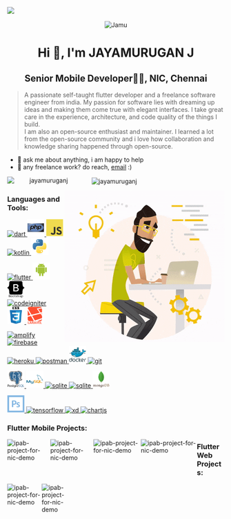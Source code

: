 <p align="left"><a href="https://www.linkedin.com/in/jayamuruganj/" target="_blank"><img src="https://img.shields.io/badge/LinkedIn-blue" width="8%"></a></p>
<p align="center"><img alt="Jamu" src="https://lh3.googleusercontent.com/a-/AOh14GjSDcbh8k7ha16KO4fy51ar5E8ia57RBEzYqZ4x=s288-p-rw-no" width="20%" /></p>
<h1 align="center">Hi 👋, I'm JAYAMURUGAN J</h1>
<h2 align="center">Senior Mobile Developer👨‍💻, NIC, Chennai</h3>

> A passionate self-taught flutter developer and a freelance software engineer from india. My passion for software lies with dreaming up ideas and making them come true with elegant interfaces. I take great care in the experience, architecture, and code quality of the things I build. <br> I am also an open-source enthusiast and maintainer. I learned a lot from the open-source community and i love how collaboration and knowledge sharing happened through open-source.

<!-- BLOG-POST-LIST:START -->
- 💬 ask me about anything, i am happy to help
- 💼 any freelance work? do reach, [email](mailto:jamu03031996@gmail.com) :)
<!-- BLOG-POST-LIST:END -->

<p align="center"><img align="left" src="https://github-readme-stats.vercel.app/api/top-langs?username=jayamuruganj&show_icons=true&locale=en&layout=compact" alt="jayamuruganj" width="35%" /></p>
<p>&nbsp;&nbsp;&nbsp;&nbsp;&nbsp;<img align="center" src="https://github-readme-stats.vercel.app/api?username=jayamuruganj&show_icons=true&locale=en" alt="jayamuruganj" width="42%" /></p>
<img align="right" alt="GIF" src="https://github.com/JAYAMURUGANJ/JAYAMURUGANJ/blob/main/mygitgif.gif?raw=true"/>
<h3 align="left">Languages and Tools:</h3>
    <p align="left"> 
        <a href="https://dart.dev" target="_blank" rel="noreferrer"> 
            <img src="https://www.vectorlogo.zone/logos/dartlang/dartlang-icon.svg" alt="dart" width="40" height="40"/> 
        </a> 
        <a href="https://www.php.net" target="_blank" rel="noreferrer"> 
            <img src="https://raw.githubusercontent.com/devicons/devicon/master/icons/php/php-original.svg" alt="php" width="40" height="40"/> 
        </a> 
        <a href="https://developer.mozilla.org/en-US/docs/Web/JavaScript" target="_blank" rel="noreferrer"> 
            <img src="https://raw.githubusercontent.com/devicons/devicon/master/icons/javascript/javascript-original.svg" alt="javascript" width="40" height="40"/> 
        </a> 
        <a href="https://kotlinlang.org" target="_blank" rel="noreferrer"> 
            <img src="https://www.vectorlogo.zone/logos/kotlinlang/kotlinlang-icon.svg" alt="kotlin" width="40" height="40"/> 
        </a> 
        <a href="https://www.python.org" target="_blank" rel="noreferrer"> 
            <img src="https://raw.githubusercontent.com/devicons/devicon/master/icons/python/python-original.svg" alt="python" width="40" height="40"/> 
        </a> 
    </p>
    <p align="left">
        <a href="https://flutter.dev" target="_blank" rel="noreferrer"> 
            <img src="https://www.vectorlogo.zone/logos/flutterio/flutterio-icon.svg" alt="flutter" width="40" height="40"/> 
        </a> 
        <a href="https://developer.android.com" target="_blank" rel="noreferrer"> 
            <img src="https://raw.githubusercontent.com/devicons/devicon/master/icons/android/android-original-wordmark.svg" alt="android" width="40" height="40"/> 
        </a> 
        <a href="https://getbootstrap.com" target="_blank" rel="noreferrer"> 
            <img src="https://raw.githubusercontent.com/devicons/devicon/master/icons/bootstrap/bootstrap-plain-wordmark.svg" alt="bootstrap" width="40" height="40"/> 
        </a> 
        <a href="https://codeigniter.com" target="_blank" rel="noreferrer"> 
            <img src="https://cdn.worldvectorlogo.com/logos/codeigniter.svg" alt="codeigniter" width="40" height="40"/> 
        </a> 
        <a href="https://www.w3schools.com/css/" target="_blank" rel="noreferrer"> 
            <img src="https://raw.githubusercontent.com/devicons/devicon/master/icons/css3/css3-original-wordmark.svg" alt="css3" width="40" height="40"/> 
        </a> 
        <a href="https://laravel.com/" target="_blank" rel="noreferrer"> 
            <img src="https://raw.githubusercontent.com/devicons/devicon/master/icons/laravel/laravel-plain-wordmark.svg" alt="laravel" width="40" height="40"/> 
        </a> 
    </p>
    <p align="left">
        <a href="https://aws.amazon.com/amplify/" target="_blank" rel="noreferrer"> 
            <img src="https://docs.amplify.aws/assets/logo-dark.svg" alt="amplify" width="40" height="40"/> 
        </a> 
        <a href="https://firebase.google.com/" target="_blank" rel="noreferrer"> 
            <img src="https://www.vectorlogo.zone/logos/firebase/firebase-icon.svg" alt="firebase" width="40" height="40"/> 
        </a> 
        <a href="https://heroku.com" target="_blank" rel="noreferrer"> 
            <img src="https://www.vectorlogo.zone/logos/heroku/heroku-icon.svg" alt="heroku" width="40" height="40"/> 
        </a> 
        <a href="https://postman.com" target="_blank" rel="noreferrer"> 
            <img src="https://www.vectorlogo.zone/logos/getpostman/getpostman-icon.svg" alt="postman" width="40" height="40"/> 
        </a> 
        <a href="https://www.docker.com/" target="_blank" rel="noreferrer"> 
            <img src="https://raw.githubusercontent.com/devicons/devicon/master/icons/docker/docker-original-wordmark.svg" alt="docker" width="40" height="40"/> 
        </a>
        <a href="https://git-scm.com/" target="_blank" rel="noreferrer"> 
            <img src="https://www.vectorlogo.zone/logos/git-scm/git-scm-icon.svg" alt="git" width="40" height="40"/> 
        </a> 
    </p>
    <p align="left">
        <a href="https://www.postgresql.org" target="_blank" rel="noreferrer"> 
            <img src="https://raw.githubusercontent.com/devicons/devicon/master/icons/postgresql/postgresql-original-wordmark.svg" alt="postgresql" width="40"                  height="40"/> 
        </a>
        <a href="https://www.mysql.com/" target="_blank" rel="noreferrer"> 
            <img src="https://raw.githubusercontent.com/devicons/devicon/master/icons/mysql/mysql-original-wordmark.svg" alt="mysql" width="40" height="40"/> 
        </a> 
        <a href="https://www.sqlite.org/" target="_blank" rel="noreferrer"> 
            <img src="https://www.vectorlogo.zone/logos/sqlite/sqlite-icon.svg" alt="sqlite" width="40" height="40"/> 
        </a> 
        <a href="https://www.hive.org/" target="_blank" rel="noreferrer"> 
            <img src="https://www.vectorlogo.zone/logos/hive/hive-icon.svg" alt="sqlite" width="40" height="40"/> 
        </a> 
        <a href="https://www.mongodb.com/" target="_blank" rel="noreferrer"> 
            <img src="https://raw.githubusercontent.com/devicons/devicon/master/icons/mongodb/mongodb-original-wordmark.svg" alt="mongodb" width="40" height="40"/> 
        </a>
    </p>
    <p align="left">
        <a href="https://www.photoshop.com/en" target="_blank" rel="noreferrer"> 
            <img src="https://raw.githubusercontent.com/devicons/devicon/master/icons/photoshop/photoshop-line.svg" alt="photoshop" width="40" height="40"/> 
        </a>
        <a href="https://www.tensorflow.org" target="_blank" rel="noreferrer"> 
            <img src="https://www.vectorlogo.zone/logos/tensorflow/tensorflow-icon.svg" alt="tensorflow" width="40" height="40"/> 
        </a> 
        <a href="https://www.adobe.com/products/xd.html" target="_blank" rel="noreferrer"> 
            <img src="https://cdn.worldvectorlogo.com/logos/adobe-xd.svg" alt="xd" width="40" height="40"/> 
        </a> 
        <a href="https://www.chartjs.org" target="_blank" rel="noreferrer"> 
            <img src="https://www.chartjs.org/media/logo-title.svg" alt="chartjs" width="40" height="40"/> 
        </a> 
    </p>
    <p align="left">
        <h3 align="left">Flutter Mobile Projects:</h3>
        <a href="https://drive.google.com/file/d/16l5vxzTtSbEXlWhFkrGAXz20C1Yfqd8l/view">
          <img align="left" alt="ipab-project-for-nic-demo" width="100px"
             height="70px"  src="https://www.intepat.com/wp-content/uploads/2017/06/logo-570x298.jpg" />
        </a>
        <a href="https://play.google.com/store/apps/details?id=com.pecs">
          <img align="left" alt="ipab-project-for-nic-demo" width="100px"
             height="70px"  src="https://play-lh.googleusercontent.com/6DXX1aFJPegHhvGS2IVFazpdPKJS7p8jwSsgSce0vneY4BRd5LS8ATg7NBZ687yegWf6=s180-rw" />
        </a>
        <a href="https://play.google.com/store/apps/details?id=com.tnmsc_f">
          <img align="left" alt="ipab-project-for-nic-demo" width="110px"
             height="70px"  src="https://play-lh.googleusercontent.com/r4tEyEKjnvVQK9DAtrHJJFkQj3ayMsOJkeXAvMmKGliAABdTcxji188WoH_WuYE-xw=s180-rw" />
        </a>
        <a href="https://drive.google.com/file/d/1yeXJKfkxkVeNRqpKwQzAZaog2AlraNY4/view">
          <img align="left" alt="ipab-project-for-nic-demo" width="130px"
             height="70px"  src="https://hrce.tn.gov.in/images/thrce_logo_2F1112.png" />
        </a>
    </p>
    <p align="left">
        <h3 align="left">Flutter Web Projects:</h3>
        <a href="https://jayamuruganj.github.io/web.sscsr/#/">
          <img align="left" alt="ipab-project-for-nic-demo" width="80px"
             height="70px"  src="https://ssc.nic.in/Content/library/assets/images/ssc-logo.png" />
        </a>
        <a href="https://rtionline.tn.gov.in/sscsr/flutter/web/#/">
          <img align="left" alt="ipab-project-for-nic-demo" width="70px"
             height="70px"  src="https://encrypted-tbn0.gstatic.com/images?q=tbn:ANd9GcT5ZBu5dUBCpMLERvElCy9tCH5Llu0Sg2cucrPJPvyooH5HBU5y1nUkQj_u2Vq1Z-V9bnw&usqp=CAU"              />
        </a>
    </p>

